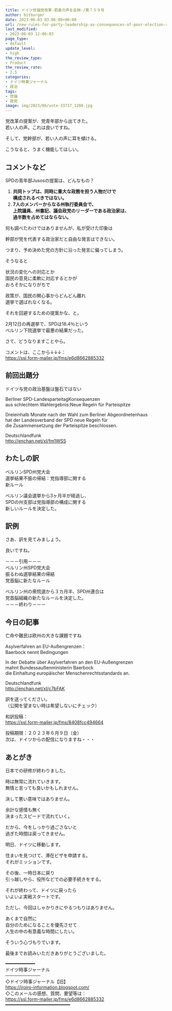 ```yaml
---
title: ドイツ世論党改革-若者の声を反映-/第７５９号
author: bitburger
date: 2023-06-03 03:06:00+00:00
url: /new-rules-for-party-leadership-as-consequences-of-poor-election-results/
last_modified:
- 2023-06-03 12:06:03
page_type:
- default
update_level:
- high
the_review_type:
- Product
the_review_rate:
- 2.5
categories:
- ドイツ時事ジャーナル
- 政治
tags:
- 世論
- 政党
image: img/2023/06/vote-33737_1280.jpg
---
```

党改革の提案が、党青年部から出てきた。  
若い人の声。これは良いですね。

そして、党幹部が、若い人の声に耳を傾ける。

こうなると、うまく機能してほしい。

## コメントなど
SPDの青年部Jusosの提案は、どんなもの？

<ol class="wp-block-list">
  <li>
    <span class="fz-22px"><strong><span class="marker-under">共同トップは、同時に重大な政務を担う人物だけで<br />構成されるべきではない。</span></strong></span>
  </li>
  <li>
    <span class="fz-22px"><strong><span class="marker-under">7人のメンバーからなる州執行委員会で、<br />上院議員、州書記、議会政党のリーダーである政治家は、<br />過半数を占めてはならない。</span></strong></span>
  </li>
</ol>

何も調べたわけではありませんが、私が受けた印象は

幹部が党を代表する政治家だと<span class="fz-22px"><span class="bold-red"><span class="marker-under">自由な発言はできない</span></span></span>。

つまり、予め決めた党の方針に沿った発言に偏ってしまう。

そうなると

状況の変化への対応とか  
国民の意見に柔軟に対応するとかが  
おろそかになりがちで

政策が、国民の関心事からどんどん離れ  
選挙で選ばれなくなる。

それを回避するための提案かな、と。

2月12日の再選挙で、SPDは<span class="fz-22px"><span class="bold-red"><span class="marker-under">18.4％</span></span></span>という  
ベルリン下院選挙で最悪の結果だった。

さて、どうなりますことやら。

コメントは、ここから↓↓↓：  
<https://ssl.form-mailer.jp/fms/e6d8662885332>

## 前回出題分
ドイツ与党の政治基盤は盤石ではない

Berliner SPD-LandesparteitagKonsequenzen  
aus schlechtem Wahlergebnis:Neue Regeln für Parteispitze

Dreieinhalb Monate nach der Wahl zum Berliner Abgeordnetenhaus  
hat der Landesverband der SPD neue Regeln für  
die Zusammensetzung der Parteispitze beschlossen.

Deutschlandfunk  
<http://enchan.net/xl/fm1WSS>

## わたしの訳
ベルリンSPD州党大会  
選挙結果不振の帰結：党指導部に関する  
新ルール

ベルリン議会選挙から3ヶ月半が経過し、  
SPDの州支部は党指導部の構成に関する  
新しいルールを決定した。

## 訳例
さあ、訳を見てみましょう。

良いですね。

－－－引用－－－  
ベルリン州SPD党大会  
振るわぬ選挙結果の帰結  
党首脳に新たなルール

ベルリン州の衆院選から３カ月半、SPD州連合は  
党首脳組織の新たなルールを決定した。  
－－－終わり－－－

## 今日の記事
亡命や難民は欧州の大きな課題ですね

Asylverfahren an EU-Außengrenzen：  
Baerbock nennt Bedingungen

In der Debatte über Asylverfahren an den EU-Außengrenzen  
mahnt Bundessaußenministerin Baerbock  
die Einhaltung europäischer Menschenrechtsstandards an.

Deutschlandfunk  
<http://enchan.net/xl/c7bFAK>

訳を送ってください。  
（公開を望まない時は希望しないにチェック）

和訳投稿：  
<https://ssl.form-mailer.jp/fms/8408fcc494664>

投稿期限：２０２３年６月９日（金）  
次は、ドイツからの配信になりますね・・・

## あとがき
日本での研修が終わりました。

時は無常に流れていきます。  
無情と言っても良いかもしれません。

決して悪い意味ではありません。

余計な感情も無く  
決まったスピードで流れていく。

だから、今をしっかり過ごさないと  
過ぎた時間は戻ってきません。

明日、ドイツに移動します。

住まいを見つけて、滞在ビザを申請する。  
それがミッションです。

その後、一時日本に戻り  
引っ越しやら、役所などでの必要手続きをする。

それが終わって、ドイツに戻ったら  
いよいよ実戦スタートです。

ただし、今回はしゃかりきにやるつもりはありません。

あくまで自然に  
自分のためになることを優先させて  
人生の中の有意義な時間にしたい。

そういう心づもりでいます。

最後までお読みいただきありがとうございました。

━━━━━━━━━━━  
ドイツ時事ジャーナル  
───────────  
◇ドイツ時事ジャーナル【旧】  
<https://iroiro-information.blogspot.com/>  
◇このメールの感想、質問、要望等は：  
<https://ssl.form-mailer.jp/fms/e6d8662885332>  
━━━━━━━━━━━━━━━━━━━━━━━━